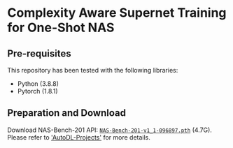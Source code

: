 # Complexity Aware Supernet Training for One-Shot NAS

## Pre-requisites
This repository has been tested with the following libraries:
* Python (3.8.8)
* Pytorch (1.8.1)

## Preparation and Download
Download NAS-Bench-201 API: [`NAS-Bench-201-v1_1-096897.pth`](https://drive.google.com/open?id=16Y0UwGisiouVRxW-W5hEtbxmcHw_0hF_) (4.7G).
Please refer to ['AutoDL-Projects'](https://github.com/D-X-Y/AutoDL-Projects/blob/main/docs/NAS-Bench-201.md) for more details.
